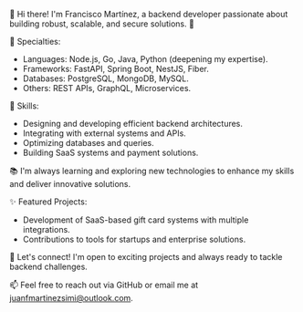 👋 Hi there! I'm Francisco Martínez, a backend developer passionate about building robust, scalable, and secure solutions. 🚀

💼 Specialties:

- Languages: Node.js, Go, Java, Python (deepening my expertise).
- Frameworks: FastAPI, Spring Boot, NestJS, Fiber.
- Databases: PostgreSQL, MongoDB, MySQL.
- Others: REST APIs, GraphQL, Microservices.


🔧 Skills:

- Designing and developing efficient backend architectures.
- Integrating with external systems and APIs.
- Optimizing databases and queries.
- Building SaaS systems and payment solutions.


📚 I'm always learning and exploring new technologies to enhance my skills and deliver innovative solutions.

✨ Featured Projects:

- Development of SaaS-based gift card systems with multiple integrations.
- Contributions to tools for startups and enterprise solutions.


🤝 Let's connect! I'm open to exciting projects and always ready to tackle backend challenges.

📫 Feel free to reach out via GitHub or email me at juanfmartinezsimi@outlook.com.

